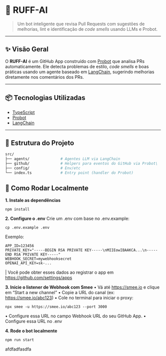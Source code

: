 # 🐾 RUFF-AI

> Um bot inteligente que revisa Pull Requests com sugestões de melhorias, lint e identificação de _code smells_ usando LLMs e Probot.

---

## ✨ Visão Geral

O **RUFF-AI** é um GitHub App construído com [Probot](https://probot.github.io/) que analisa PRs automaticamente. Ele detecta problemas de estilo, _code smells_ e boas práticas usando um agente baseado em [LangChain](https://www.langchain.com/), sugerindo melhorias diretamente nos comentários dos PRs.

---

## 📦 Tecnologias Utilizadas

- [TypeScript](https://www.typescriptlang.org/)
- [Probot](https://probot.github.io/)
- [LangChain](https://www.langchain.com/)

---

## 📁 Estrutura do Projeto

```bash
src/
├── agents/              # Agentes LLM via LangChain
├── github/              # Helpers para eventos do GitHub via Probot\
├── config/              # Env/etc
└── index.ts             # Entry point (handler do Probot)
```

## 🚀 Como Rodar Localmente

**1. Instale as dependências**
```
npm install
```

**2. Configure o .env**
Crie um .env com base no .env.example:
```
cp .env.example .env
```
Exemplo:
```
APP_ID=123456
PRIVATE_KEY="-----BEGIN RSA PRIVATE KEY-----\nMIIEowIBAAKCA...\n-----END RSA PRIVATE KEY-----"
WEBHOOK_SECRET=mywebhooksecret
OPENAI_API_KEY=sk-...
```
| Você pode obter esses dados ao registrar o app em https://github.com/settings/apps

**3. Inicie o listener de Webhook com Smee**
	•	Vá até https://smee.io e clique em “Start a new channel”
	•	Copie a URL do canal (ex: https://smee.io/abc123)
	•	Cole no terminal para iniciar o proxy:
```
npx smee -u https://smee.io/abc123 --port 3000
````
  • Configure essa URL no campo Webhook URL do seu GitHub App.
  • Configure essa URL no .env

**4. Rode o bot localmente**
```
npm run start
```
afdfadfasdfa
